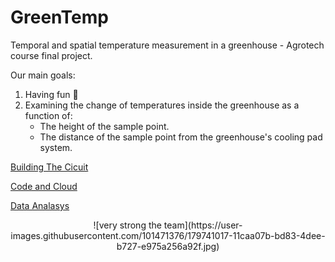 # GreenTemp
Temporal and spatial temperature measurement in a greenhouse - Agrotech course final project.<br>

Our main goals:
1. Having fun 🥳
2. Examining the change of temperatures inside the greenhouse as a function of:
    - The height of the sample point.
    - The distance of the sample point from the greenhouse's cooling pad system.

[Building The Cicuit](Site/Building-the-system.md)

[Code and Cloud](Site/Code-Cloud.md)

[Data Analasys](Site/Data-Analasys.md)

<p align="center">
![very strong the team](https://user-images.githubusercontent.com/101471376/179741017-11caa07b-bd83-4dee-b727-e975a256a92f.jpg)
